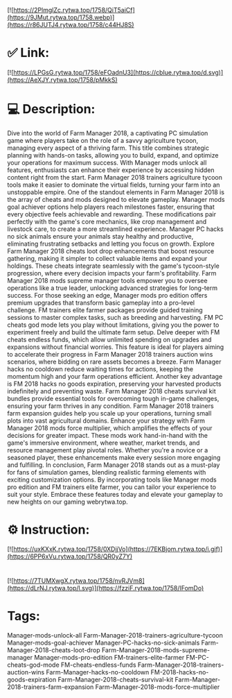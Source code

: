 [![https://2PlmglZc.rytwa.top/1758/QiT5aiCf](https://9JMut.rytwa.top/1758.webp)](https://r86JUTJ4.rytwa.top/1758/c44HJ8S)
# ✅ Link:
[![https://LPGsG.rytwa.top/1758/eFOadnU3](https://cbIue.rytwa.top/d.svg)](https://AeXJY.rytwa.top/1758/pMkkS)
# 💻 Description:
Dive into the world of Farm Manager 2018, a captivating PC simulation game where players take on the role of a savvy agriculture tycoon, managing every aspect of a thriving farm. This title combines strategic planning with hands-on tasks, allowing you to build, expand, and optimize your operations for maximum success. With Manager mods unlock all features, enthusiasts can enhance their experience by accessing hidden content right from the start. Farm Manager 2018 trainers agriculture tycoon tools make it easier to dominate the virtual fields, turning your farm into an unstoppable empire.
One of the standout elements in Farm Manager 2018 is the array of cheats and mods designed to elevate gameplay. Manager mods goal achiever options help players reach milestones faster, ensuring that every objective feels achievable and rewarding. These modifications pair perfectly with the game's core mechanics, like crop management and livestock care, to create a more streamlined experience. Manager PC hacks no sick animals ensure your animals stay healthy and productive, eliminating frustrating setbacks and letting you focus on growth.
Explore Farm Manager 2018 cheats loot drop enhancements that boost resource gathering, making it simpler to collect valuable items and expand your holdings. These cheats integrate seamlessly with the game's tycoon-style progression, where every decision impacts your farm's profitability. Farm Manager 2018 mods supreme manager tools empower you to oversee operations like a true leader, unlocking advanced strategies for long-term success.
For those seeking an edge, Manager mods pro edition offers premium upgrades that transform basic gameplay into a pro-level challenge. FM trainers elite farmer packages provide guided training sessions to master complex tasks, such as breeding and harvesting. FM PC cheats god mode lets you play without limitations, giving you the power to experiment freely and build the ultimate farm setup.
Delve deeper with FM cheats endless funds, which allow unlimited spending on upgrades and expansions without financial worries. This feature is ideal for players aiming to accelerate their progress in Farm Manager 2018 trainers auction wins scenarios, where bidding on rare assets becomes a breeze. Farm Manager hacks no cooldown reduce waiting times for actions, keeping the momentum high and your farm operations efficient.
Another key advantage is FM 2018 hacks no goods expiration, preserving your harvested products indefinitely and preventing waste. Farm Manager 2018 cheats survival kit bundles provide essential tools for overcoming tough in-game challenges, ensuring your farm thrives in any condition. Farm Manager 2018 trainers farm expansion guides help you scale up your operations, turning small plots into vast agricultural domains.
Enhance your strategy with Farm Manager 2018 mods force multiplier, which amplifies the effects of your decisions for greater impact. These mods work hand-in-hand with the game's immersive environment, where weather, market trends, and resource management play pivotal roles. Whether you're a novice or a seasoned player, these enhancements make every session more engaging and fulfilling.
In conclusion, Farm Manager 2018 stands out as a must-play for fans of simulation games, blending realistic farming elements with exciting customization options. By incorporating tools like Manager mods pro edition and FM trainers elite farmer, you can tailor your experience to suit your style. Embrace these features today and elevate your gameplay to new heights on our gaming webrytwa.top.

# ⚙️ Instruction:
[![https://uxKXxK.rytwa.top/1758/0XDjjVo](https://7EKBjom.rytwa.top/i.gif)](https://6PP6xVu.rytwa.top/1758/QR0yZ7Y)
#
[![https://7TUMXwgX.rytwa.top/1758/nvRJVm8](https://dLrNJ.rytwa.top/l.svg)](https://fzziF.rytwa.top/1758/IFomDo)
# Tags:
Manager-mods-unlock-all Farm-Manager-2018-trainers-agriculture-tycoon Manager-mods-goal-achiever Manager-PC-hacks-no-sick-animals Farm-Manager-2018-cheats-loot-drop Farm-Manager-2018-mods-supreme-manager Manager-mods-pro-edition FM-trainers-elite-farmer FM-PC-cheats-god-mode FM-cheats-endless-funds Farm-Manager-2018-trainers-auction-wins Farm-Manager-hacks-no-cooldown FM-2018-hacks-no-goods-expiration Farm-Manager-2018-cheats-survival-kit Farm-Manager-2018-trainers-farm-expansion Farm-Manager-2018-mods-force-multiplier





